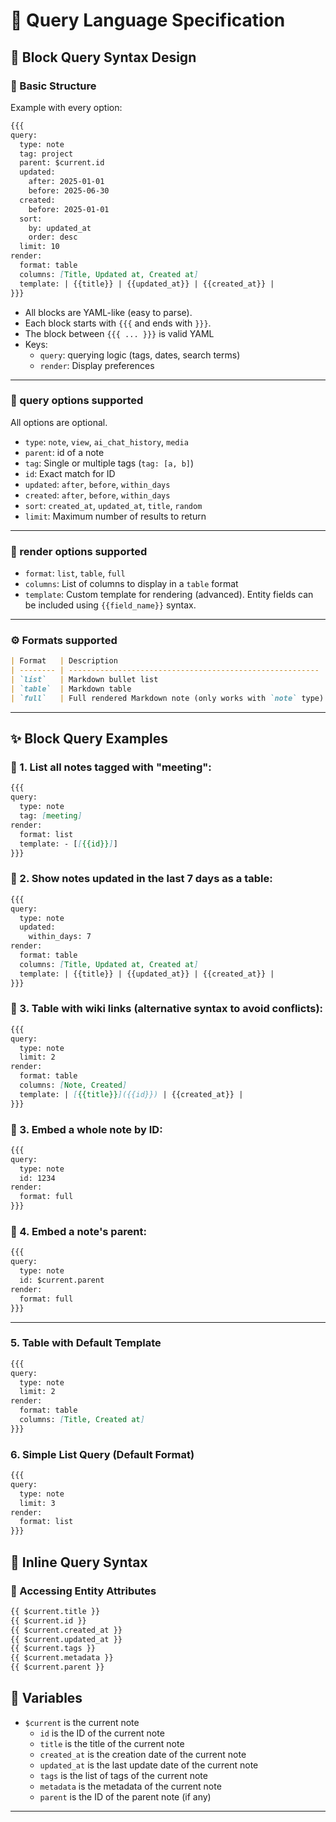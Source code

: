 # 📜 Query Language Specification

## 📐 Block Query Syntax Design

### 🔹 Basic Structure

Example with every option:

```markdown
{{{
query:
  type: note
  tag: project
  parent: $current.id
  updated:
    after: 2025-01-01
    before: 2025-06-30
  created:
    before: 2025-01-01
  sort: 
    by: updated_at
    order: desc
  limit: 10
render:
  format: table
  columns: [Title, Updated at, Created at]
  template: | {{title}} | {{updated_at}} | {{created_at}} |
}}}
```

* All blocks are YAML-like (easy to parse).
* Each block starts with `{{{` and ends with `}}}`.
* The block between `{{{ ... }}}` is valid YAML
* Keys:
  * `query`: querying logic (tags, dates, search terms)
  * `render`: Display preferences

---

### 🎯 query options supported

All options are optional.

* `type`: `note`, `view`, `ai_chat_history`, `media`
* `parent`: id of a note
* `tag`: Single or multiple tags (`tag: [a, b]`)
* `id`: Exact match for ID
* `updated`: `after`, `before`, `within_days`
* `created`: `after`, `before`, `within_days`
* `sort`: `created_at`, `updated_at`, `title`, `random`
* `limit`: Maximum number of results to return

---

### 🎨 render options supported

* `format`: `list`, `table`, `full`
* `columns`: List of columns to display in a `table` format
* `template`: Custom template for rendering (advanced). Entity fields can be included using `{{field_name}}` syntax.

---

### ⚙️ Formats supported

```markdown
| Format   | Description                                              |
| -------- | -------------------------------------------------------- |
| `list`   | Markdown bullet list                                     |
| `table`  | Markdown table                                           |
| `full`   | Full rendered Markdown note (only works with `note` type)|
```
---

## ✨ Block Query Examples

### 🧾 1. List all notes tagged with "meeting":
```markdown
{{{
query:
  type: note
  tag: [meeting]
render:
  format: list
  template: - [[{{id}}]]
}}}
```

### 📅 2. Show notes updated in the last 7 days as a table:

```markdown
{{{
query:
  type: note
  updated:
    within_days: 7
render:
  format: table
  columns: [Title, Updated at, Created at]
  template: | {{title}} | {{updated_at}} | {{created_at}} |
}}}
```

### 🔗 3. Table with wiki links (alternative syntax to avoid conflicts):

```markdown
{{{
query:
  type: note
  limit: 2
render:
  format: table
  columns: [Note, Created]
  template: | [{{title}}]({{id}}) | {{created_at}} |
}}}
```

### 📝 3. Embed a whole note by ID:

```markdown
{{{
query:
  type: note
  id: 1234
render:
  format: full
}}}
```


### 🌲 4. Embed a note's parent:

```markdown
{{{
query:
  type: note
  id: $current.parent
render:
  format: full
}}}
```

---

### 5. Table with Default Template
```markdown
{{{
query:
  type: note
  limit: 2
render:
  format: table
  columns: [Title, Created at]
}}}
```

### 6. Simple List Query (Default Format)
```markdown
{{{
query:
  type: note
  limit: 3
render:
  format: list
}}}
```

## 📝 Inline Query Syntax

### 🧾 Accessing Entity Attributes

```markdown
{{ $current.title }}
{{ $current.id }}
{{ $current.created_at }}
{{ $current.updated_at }}
{{ $current.tags }}
{{ $current.metadata }}
{{ $current.parent }}

```

## 📌 Variables

* `$current` is the current note
  * `id` is the ID of the current note
  * `title` is the title of the current note
  * `created_at` is the creation date of the current note
  * `updated_at` is the last update date of the current note
  * `tags` is the list of tags of the current note
  * `metadata` is the metadata of the current note
  * `parent` is the ID of the parent note (if any)

---
